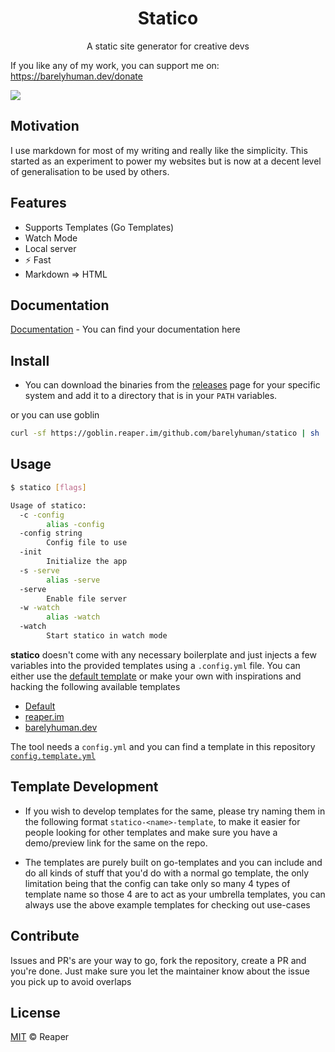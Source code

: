 <h1 align="center">Statico</h1>
<p align="center">A static site generator for creative devs</p>

If you like any of my work, you can support me on: https://barelyhuman.dev/donate

[![](https://img.shields.io/badge/license-mit-black?style=for-the-badge)](LICENSE)

## Motivation

I use markdown for most of my writing and really like the simplicity. This started as an experiment to power my websites but is now at a decent level of generalisation to be used by others.

## Features

- Supports Templates (Go Templates)
- Watch Mode
- Local server
- ⚡ Fast
- Markdown => HTML

## Documentation

[Documentation](https://statico.reaper.im/) - You can find your documentation here

## Install

- You can download the binaries from the [releases](/releases) page for your specific system and add it to a directory that is in your `PATH` variables.

or you can use goblin 

```sh
curl -sf https://goblin.reaper.im/github.com/barelyhuman/statico | sh
```

## Usage

```sh
$ statico [flags]

Usage of statico:
  -c -config
        alias -config
  -config string
        Config file to use
  -init
        Initialize the app
  -s -serve
        alias -serve
  -serve
        Enable file server
  -w -watch
        alias -watch
  -watch
        Start statico in watch mode
```

**statico** doesn't come with any necessary boilerplate and just injects a few variables into the provided templates using a `.config.yml` file.
You can either use the [default template](https://github.com/barelyhuman/statico-default-template/) or make your own with inspirations and hacking the following available templates

- [Default](https://github.com/barelyhuman/statico-default-template/)
- [reaper.im](https://github.com/barelyhuman/reaper.im)
- [barelyhuman.dev](https://github.com/barelyhuman/barelyhuman.dev)

The tool needs a `config.yml` and you can find a template in this repository [`config.template.yml`](/config.template.yml)

## Template Development

- If you wish to develop templates for the same, please try naming them in the following format `statico-<name>-template`, to make it easier for people looking for other templates and make sure you have a demo/preview link for the same on the repo.

- The templates are purely built on go-templates and you can include and do all kinds of stuff that you'd do with a normal go template, the only limitation being that the config can take only so many 4 types of template name so those 4 are to act as your umbrella templates, you can always use the above example templates for checking out use-cases

## Contribute

Issues and PR's are your way to go, fork the repository, create a PR and you're done. Just make sure you let the maintainer know about the issue you pick up to avoid overlaps

## License

[MIT](LICENSE) &copy; Reaper

